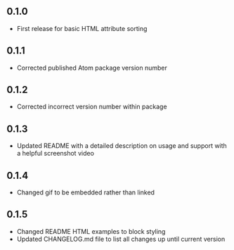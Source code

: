 ## 0.1.0
* First release for basic HTML attribute sorting

## 0.1.1
* Corrected published Atom package version number

## 0.1.2
* Corrected incorrect version number within package

## 0.1.3
* Updated README with a detailed description on usage and support with a helpful screenshot video

## 0.1.4
* Changed gif to be embedded rather than linked

## 0.1.5
* Changed README HTML examples to block styling
* Updated CHANGELOG.md file to list all changes up until current version
